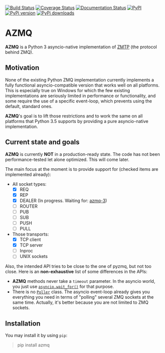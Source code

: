 [![Build Status](https://travis-ci.org/ereOn/azmq.svg?branch=master)](https://travis-ci.org/ereOn/azmq)
[![Coverage Status](https://coveralls.io/repos/ereOn/azmq/badge.svg?branch=master&service=github)](https://coveralls.io/github/ereOn/azmq?branch=master)
[![Documentation Status](https://readthedocs.org/projects/azmq/badge/?version=latest)](http://azmq.readthedocs.org/en/latest/?badge=latest)
[![PyPI](https://img.shields.io/pypi/pyversions/azmq.svg)](https://pypi.python.org/pypi/azmq/1.0.0)
[![PyPi version](https://img.shields.io/pypi/v/azmq.svg)](https://pypi.python.org/pypi/azmq/1.0.0)
[![PyPi downloads](https://img.shields.io/pypi/dm/azmq.svg)](https://pypi.python.org/pypi/azmq/1.0.0)

# AZMQ

**AZMQ** is a Python 3 asyncio-native implementation of [ZMTP](http://rfc.zeromq.org/spec:37) (the protocol behind ZMQ).

## Motivation

None of the existing Python ZMQ implementation currently implements a fully
functional asyncio-compatible version that works well on all platforms. This is
especially true on Windows for which the few existing implementations are
seriously limited in performance or functionality, and some require the use of
a specific event-loop, which prevents using the default, standard ones.

**AZMQ**'s goal is to lift those restrictions and to work the same on all
platforms that Python 3.5 supports by providing a pure asyncio-native
implementation.

## Current state and goals

**AZMQ** is currently **NOT** in a production-ready state. The code has not
been performance-tested let alone optimized. This will come later.

The main focus at the moment is to provide support for (checked items are
implemented already):

- All socket types:
  * [x] REQ
  * [x] REP
  * [x] DEALER (In progress. Waiting for: [azmq-3](https://github.com/ereOn/azmq/issues/3))
  * [ ] ROUTER
  * [ ] PUB
  * [ ] SUB
  * [ ] PUSH
  * [ ] PULL

- Those transports:
  * [x] TCP client
  * [x] TCP server
  * [ ] Inproc
  * [ ] UNIX sockets

Also, the intended API tries to be close to the one of pyzmq, but not too
close. Here is an **non-exhaustive** list of some differences in the APIs:

- **AZMQ** methods never take a `timeout` parameter. In the asyncio world, you
  just use
  [`asyncio.wait_for()`](https://docs.python.org/3/library/asyncio-task.html#asyncio.wait_for)
  for that purpose.
- There is no
  [`Poller`](http://learning-0mq-with-pyzmq.readthedocs.io/en/latest/pyzmq/multisocket/zmqpoller.html)
  class. The asyncio event-loop already gives you everything you need in terms
  of "polling" several ZMQ sockets at the same time. Actually, it's better
  because you are not limited to ZMQ sockets.

## Installation

You may install it by using `pip`:

> pip install azmq
